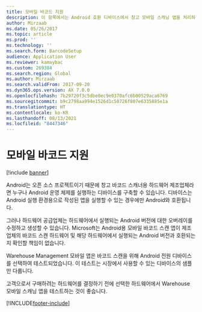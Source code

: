 ```yaml
---
title: 모바일 바코드 지원
description: 이 항목에서는 Android 호환 디바이스에서 창고 모바일 스캐닝 앱을 처리하는 방법에 대해 설명합니다.
author: Mirzaab
ms.date: 05/26/2017
ms.topic: article
ms.prod: ''
ms.technology: ''
ms.search.form: BarcodeSetup
audience: Application User
ms.reviewer: kamaybac
ms.custom: 269384
ms.search.region: Global
ms.author: Mirzaab
ms.search.validFrom: 2017-09-20
ms.dyn365.ops.version: AX 7.0.0
ms.openlocfilehash: 7b29720f3c5dbe0ec9e0370afc6b00529aca6769
ms.sourcegitcommit: b9c2798aa994e1526d1c50726f807e6335885e1a
ms.translationtype: HT
ms.contentlocale: ko-KR
ms.lasthandoff: 08/13/2021
ms.locfileid: "8447346"
---
```

# <a name="mobile-bar-code-support"></a>모바일 바코드 지원

[!include [banner](../includes/banner.md)]

Android는 오픈 소스 프로젝트이기 때문에 창고 바코드 스캐너용 하드웨어 제조업체라면 누구나 Android 운영 체제를 실행하는 디바이스를 구축할 수 있습니다. 디바이스는 Android 실행 환경용으로 작성된 앱을 실행할 수 있는 경우에만 Android와 호환됩니다.

그러나 하드웨어 공급업체는 하드웨어에서 실행되는 Android 버전에 대한 오버레이를 수정하고 생성할 수 있습니다. Microsoft는 Android용 모바일 바코드 스캔 앱이 제조업체의 바코드 스캔 하드웨어 및 해당 하드웨어에서 실행되는 Android 버전과 호환되는지 확인할 책임이 없습니다.

Warehouse Management 모바일 앱은 바코드 스캔을 위해 Android 전원 디바이스를 선택하여 테스트되었습니다. 이 테스트는 시장에서 사용할 수 있는 디바이스의 샘플만 다룹니다.

고객으로서 구매하려는 하드웨어를 결정하기 전에 선택한 하드웨어에서 Warehouse 모바일 스캐닝 앱을 테스트하는 것이 좋습니다.



[!INCLUDE[footer-include](../../includes/footer-banner.md)]